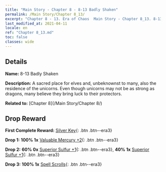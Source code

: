 ```yaml
---
title: "Main Story - Chapter 8 - 8-13 Badly Shaken"
permalink: /Main Story/Chapter 8_13/
excerpt: "Chapter 8 - 13. Era of Chaos  Main Story - Chapter 8_13. 8-13 Badly Shaken"
last_modified_at: 2021-04-11
locale: en
ref: "Chapter 8_13.md"
toc: false
classes: wide
---
```


## Details

 **Name:** 8-13 Badly Shaken

 **Description:** A sacred place for elves and, unbeknownst to many, also the residence of the unicorns. Even though unicorns may not be as strong as dragons, many believe they bring luck to their protectors.

 **Related to:** [Chapter 8](/Main Story/Chapter 8/)

## Drop Reward

 **First Complete Reward:** [Silver Key](/Items/con_693/){: .btn .btn--era3}

 **Drop 1:** **100% 1x** [Valuable Mercury +2](/Items/mat_28/){: .btn .btn--era3}

 **Drop 2:** **60% 0x** [Superior Sulfur +1](/Items/mat_22/){: .btn .btn--era3}, **40% 1x** [Superior Sulfur +1](/Items/mat_22/){: .btn .btn--era3}

 **Drop 3:** **100% 1x** [Spell Scrolls](/Items/con_694/){: .btn .btn--era3}


